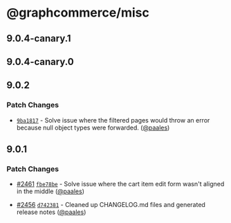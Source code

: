 # @graphcommerce/misc

## 9.0.4-canary.1

## 9.0.4-canary.0

## 9.0.2

### Patch Changes

- [`9ba1817`](https://github.com/graphcommerce-org/graphcommerce/commit/9ba1817467a063b59bce8fa2c61d56c4df65fd9b) - Solve issue where the filtered pages would throw an error because null object types were forwarded. ([@paales](https://github.com/paales))

## 9.0.1

### Patch Changes

- [#2461](https://github.com/graphcommerce-org/graphcommerce/pull/2461) [`fbe78be`](https://github.com/graphcommerce-org/graphcommerce/commit/fbe78be4e6b46745384354b6da26151c9d269b18) - Solve issue where the cart item edit form wasn't aligned in the middle ([@paales](https://github.com/paales))

- [#2456](https://github.com/graphcommerce-org/graphcommerce/pull/2456) [`d742381`](https://github.com/graphcommerce-org/graphcommerce/commit/d742381c6010f8b0c7921984cfe018561472a7e4) - Cleaned up CHANGELOG.md files and generated release notes ([@paales](https://github.com/paales))

